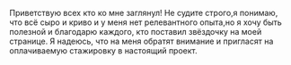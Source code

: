 Приветствую всех кто ко мне заглянул!
Не судите строго,я понимаю, что всё сыро и криво и у меня нет релевантного опыта,но я хочу быть полезной и благодарю каждого, кто поставил звёздочку на моей странице. 
Я надеюсь, что на меня обратят внимание и пригласят на оплачиваемую стажировку в настоящий проект.
